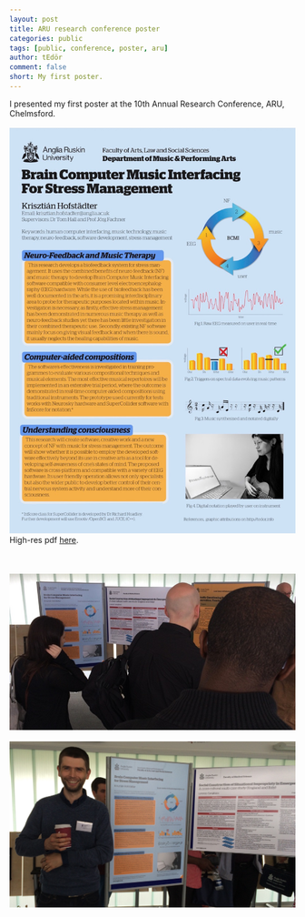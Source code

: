```yaml
---
layout: post
title: ARU research conference poster
categories: public
tags: [public, conference, poster, aru]
author: tEdör
comment: false
short: My first poster.
---
```


I presented my first poster at the 10th Annual Research Conference, ARU, Chelmsford.
<br>
<br>
![](../assets/img//2016-06-poster.jpg)
<br>
High-res pdf [here](../assets/doc/k_hofstadter_phd_2016_06_poster.pdf).
<br>
<br>
<br>
<br>
![](../assets/img//2016-06-06-poster-at-ARU-research-conference-01.jpg)
<br><br>
![](../assets/img//2016-06-06-poster-at-ARU-research-conference-02.jpg)
